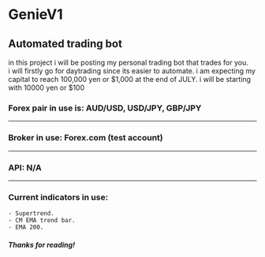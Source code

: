# GenieV1
## Automated trading bot

<p>in this project i will be posting my personal trading bot that trades for you. <br>
i will firstly go for daytrading since its easier to automate. i am expecting my capital to reach 100,000 yen or $1,000 at the end of JULY. i will be starting with
10000 yen or $100
</p>

### Forex pair in use is: AUD/USD, USD/JPY, GBP/JPY
---
### Broker in use: Forex.com (test account)
---
### API: N/A
---
### Current indicators in use:

    - Supertrend.
    - CM EMA trend bar.
    - EMA 200.

##### Thanks for reading!
